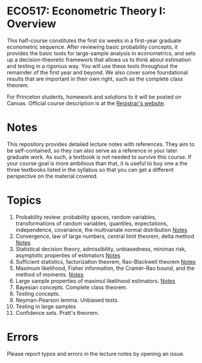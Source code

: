 # ECO517: Econometric Theory I: Overview

This half-course constitutes the first six weeks in a first-year graduate
econometric sequence. After reviewing basic probability concepts, it provides
the basic tools for large-sample analysis in econometrics, and sets up a
decision-theoretic framework that allows us to think about estimation and
testing in a rigorous way. You will use these tools throughout the remainder of
the first year and beyond. We also cover some foundational results that are
important in their own right, such as the complete class theorem.

For Princeton students, homework and solutions to it will be posted on Canvas.
Official course description is at the [Registrar's website](https://registrar.princeton.edu/course-offerings/course-details?term=1252&courseid=001446).

# Notes

This repository provides detailed lecture notes with references. They aim to be
self-contained, so they can also serve as a reference in your later graduate
work. As such, a textbook is not needed to survive this course. If your course
goal is more ambitious than that, it is useful to buy one a the three textbooks
listed in the syllabus so that you can get a different perspective on the
material covered.

# Topics

1. Probability review: probability spaces, random variables, transformations of
   random variables, quantiles, expectations, independence, covariance, the
   multivariate normal distribution [Notes](eco517_l1.pdf)
2. Convergence, law of large numbers, central limit theorem, delta method
   [Notes](eco517_l2.pdf)
3. Statistical decision theory, admissibility, unbiasedness, minimax risk,
   asymptotic properties of estimators [Notes](eco517_l3.pdf)
4. Sufficient statistics, factorization theorem, Rao-Blackwell theorem
   [Notes](eco517_l4.pdf)
5. Maximum likelihood, Fisher information, the Cramér-Rao bound, and the method
   of moments. [Notes](eco517_l5.pdf)
6. Large sample properties of maximul likelihood estimators. [Notes](eco517_l6.pdf)
7. Bayesian concepts. Complete class theorem.
8. Testing concepts.
9. Neyman-Pearson lemma. Unbiased tests.
10. Testing in large samples
11. Confidence sets. Pratt's theorem.

# Errors

Please report typos and errors in the lecture notes by opening an issue.

